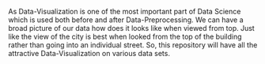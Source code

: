 As Data-Visualization is one of the most important part of Data Science which is used both before and after Data-Preprocessing. We can have a broad picture of our data how does it looks like when viewed from top. Just like the view of the city is best when looked from the top of the building rather than going into an individual street. 
So, this repository will have all the attractive Data-Visualization on various data sets.
